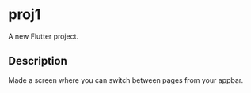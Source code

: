 # proj1

A new Flutter project.

## Description

Made a screen where you can switch between pages from your appbar.
